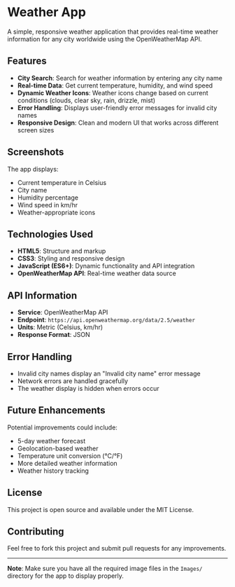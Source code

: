 # Weather App

A simple, responsive weather application that provides real-time weather information for any city worldwide using the OpenWeatherMap API.

## Features

- **City Search**: Search for weather information by entering any city name
- **Real-time Data**: Get current temperature, humidity, and wind speed
- **Dynamic Weather Icons**: Weather icons change based on current conditions (clouds, clear sky, rain, drizzle, mist)
- **Error Handling**: Displays user-friendly error messages for invalid city names
- **Responsive Design**: Clean and modern UI that works across different screen sizes

## Screenshots

The app displays:
- Current temperature in Celsius
- City name
- Humidity percentage
- Wind speed in km/hr
- Weather-appropriate icons

## Technologies Used

- **HTML5**: Structure and markup
- **CSS3**: Styling and responsive design
- **JavaScript (ES6+)**: Dynamic functionality and API integration
- **OpenWeatherMap API**: Real-time weather data source

## API Information

- **Service**: OpenWeatherMap API
- **Endpoint**: `https://api.openweathermap.org/data/2.5/weather`
- **Units**: Metric (Celsius, km/hr)
- **Response Format**: JSON

## Error Handling

- Invalid city names display an "Invalid city name" error message
- Network errors are handled gracefully
- The weather display is hidden when errors occur

## Future Enhancements

Potential improvements could include:
- 5-day weather forecast
- Geolocation-based weather
- Temperature unit conversion (°C/°F)
- More detailed weather information
- Weather history tracking

## License

This project is open source and available under the MIT License.

## Contributing

Feel free to fork this project and submit pull requests for any improvements.

---

**Note**: Make sure you have all the required image files in the `Images/` directory for the app to display properly.
